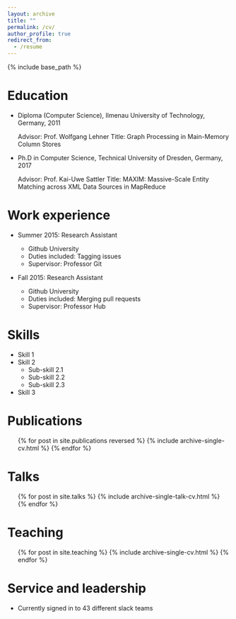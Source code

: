```yaml
---
layout: archive
title: ""
permalink: /cv/
author_profile: true
redirect_from:
  - /resume
---
```


{% include base_path %}

Education
======
* Diploma (Computer Science), Ilmenau University of Technology, Germany, 2011
  
   Advisor: Prof. Wolfgang Lehner
   Title: Graph Processing in Main-Memory Column Stores

* Ph.D in Computer Science, Technical University of Dresden, Germany, 2017

   Advisor: Prof. Kai-Uwe Sattler
   Title: MAXIM: Massive-Scale Entity Matching across XML Data Sources in MapReduce

Work experience
======
* Summer 2015: Research Assistant
  * Github University
  * Duties included: Tagging issues
  * Supervisor: Professor Git

* Fall 2015: Research Assistant
  * Github University
  * Duties included: Merging pull requests
  * Supervisor: Professor Hub
  
Skills
======
* Skill 1
* Skill 2
  * Sub-skill 2.1
  * Sub-skill 2.2
  * Sub-skill 2.3
* Skill 3

Publications
======
  <ul>{% for post in site.publications reversed %}
    {% include archive-single-cv.html %}
  {% endfor %}</ul>
  
Talks
======
  <ul>{% for post in site.talks %}
    {% include archive-single-talk-cv.html %}
  {% endfor %}</ul>
  
Teaching
======
  <ul>{% for post in site.teaching %}
    {% include archive-single-cv.html %}
  {% endfor %}</ul>
  
Service and leadership
======
* Currently signed in to 43 different slack teams
